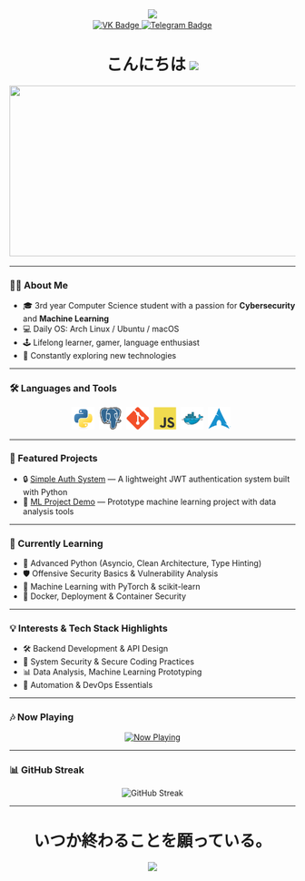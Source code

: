 <div id="header" align="center">
  <img src="https://i.pinimg.com/originals/05/24/e5/0524e549a4c26b0baa20d102cb2e1aa4.gif" width="239">
  
  <div id="badges">
    <a href="https://vk.com/anthony_winchester">
      <img src="https://img.shields.io/badge/VKontakte-gray?logo=vk&logoColor=white&style=for-the-badge" alt="VK Badge"/>
    </a>
    <a href="https://telegram.me/anthony_winchester">
      <img src="https://img.shields.io/badge/Telegram-grey?logo=telegram&logoColor=white&style=for-the-badge" alt="Telegram Badge"/>
    </a>
  </div>

  <h1>こんにちは <img src="https://media.giphy.com/media/hvRJCLFzcasrR4ia7z/giphy.gif" width="30px"/></h1>
</div>

<div align="center">
  <img src="https://i.pinimg.com/originals/e2/76/c3/e276c3e600c1f4ac9da417d7a2beaf65.gif" width="600" height="300"/>
</div>

---

### 👨‍💻 About Me

- 🎓 3rd year Computer Science student with a passion for **Cybersecurity** and **Machine Learning**  
- 💻 Daily OS: Arch Linux / Ubuntu / macOS  
- 🕹️ Lifelong learner, gamer, language enthusiast  
- 🧩 Constantly exploring new technologies  

---

### 🛠️ Languages and Tools

<div align="center">
  <img src="https://github.com/devicons/devicon/blob/master/icons/python/python-original.svg" title="Python" width="40" height="40"/>&nbsp;
  <img src="https://github.com/devicons/devicon/blob/master/icons/postgresql/postgresql-original.svg" title="PostgreSQL" width="40" height="40"/>&nbsp;
  <img src="https://github.com/devicons/devicon/blob/master/icons/git/git-original.svg" title="Git" width="40" height="40"/>&nbsp;
  <img src="https://github.com/devicons/devicon/blob/master/icons/javascript/javascript-original.svg" title="JavaScript" width="40" height="40"/>&nbsp;
  <img src="https://github.com/devicons/devicon/blob/master/icons/docker/docker-original.svg" title="Docker" width="40" height="40"/>&nbsp;
  <img src="https://github.com/devicons/devicon/blob/master/icons/archlinux/archlinux-original.svg" title="Arch Linux" width="40" height="40"/>&nbsp;
</div>

---

### 📌 Featured Projects

- 🔒 [Simple Auth System](https://github.com/FelixWinchester/SimpleAuth) — A lightweight JWT authentication system built with Python  
- 🤖 [ML Project Demo](https://github.com/FelixWinchester/MLProjectDemo) — Prototype machine learning project with data analysis tools  

---

### 📖 Currently Learning

- 🐍 Advanced Python (Asyncio, Clean Architecture, Type Hinting)  
- 🛡️ Offensive Security Basics & Vulnerability Analysis  
- 🤖 Machine Learning with PyTorch & scikit-learn  
- 🐳 Docker, Deployment & Container Security  

---

### 💡 Interests & Tech Stack Highlights

- 🛠️ Backend Development & API Design  
- 🔐 System Security & Secure Coding Practices  
- 📊 Data Analysis, Machine Learning Prototyping  
- 🧩 Automation & DevOps Essentials  

---

### 🎶 Now Playing

<div align="center">
  <a href="https://open.spotify.com/user/YOUR_SPOTIFY_USERNAME">
    <img src="https://spotify-github-profile.vercel.app/api/spotify?uid=31attmtw4qglxar2i47dv7n4htha&cover_image=true&theme=black&background_color=000000&border_color=ffffff" alt="Now Playing" width="450"/>
  </a>
</div>



---

### 📊 GitHub Streak

<div align="center">
  <img src="https://github-readme-streak-stats.herokuapp.com/?user=FelixWinchester&theme=tokyonight" alt="GitHub Streak"/>
</div>

---

<div align="center">
  <h1>いつか終わることを願っている。</h1>  
  <img src="https://i.pinimg.com/originals/1b/83/3c/1b833c993c0f583e0b2bc3de2231fa24.gif" width="500">
</div>
